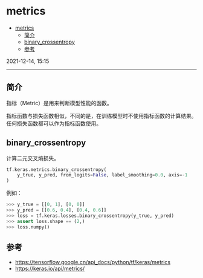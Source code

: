 # metrics

- [metrics](#metrics)
  - [简介](#简介)
  - [binary_crossentropy](#binary_crossentropy)
  - [参考](#参考)

2021-12-14, 15:15
***

## 简介

指标（Metric）是用来判断模型性能的函数。

指标函数与损失函数相似，不同的是，在训练模型时不使用指标函数的计算结果。任何损失函数都可以作为指标函数使用。

## binary_crossentropy

计算二元交叉熵损失。

```python
tf.keras.metrics.binary_crossentropy(
    y_true, y_pred, from_logits=False, label_smoothing=0.0, axis=-1
)
```

例如：

```python
>>> y_true = [[0, 1], [0, 0]]
>>> y_pred = [[0.6, 0.4], [0.4, 0.6]]
>>> loss = tf.keras.losses.binary_crossentropy(y_true, y_pred)
>>> assert loss.shape == (2,)
>>> loss.numpy()

```

## 参考

- https://tensorflow.google.cn/api_docs/python/tf/keras/metrics
- https://keras.io/api/metrics/
